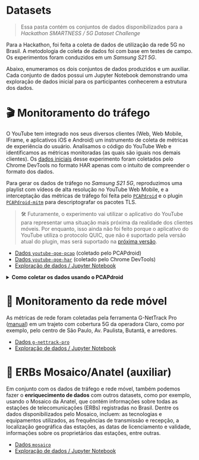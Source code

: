 # Datasets
> Essa pasta contém os conjuntos de dados disponibilizados para a _Hackathon SMARTNESS / 5G Dataset Challenge_

Para a Hackathon, foi feita a coleta de dados de utilização da rede 5G no Brasil. A metodologia de coleta de dados foi com base em testes de campo. Os experimentos foram conduzidos em um _Samsung S21 5G_.

Abaixo, enumeramos os dois conjuntos de dados produzidos e um auxiliar. Cada conjunto de dados possui um Jupyter Notebook demonstrando uma exploração de dados inicial para os participantes conhecerem a estrutura dos dados.

# 🎬 Monitoramento do tráfego
O YouTube tem integrado nos seus diversos clientes (Web, Web Mobile, IFrame, e aplicativos iOS e Android) um instrumento de coleta de métricas de experiência do usuário. Analisamos o código do YouTube Web e identificamos as métricas monitoradas (as quais são iguais nos demais clientes). Os [dados iniciais](./youtube-qoe-har) desse experimento foram coletados pelo Chrome DevTools no formato HAR apenas com o intuito de compreender o formato dos dados.

Para gerar os dados de tráfego no _Samsung S21 5G_, reproduzimos uma playlist com vídeos de alta resolução no YouTube Web Mobile, e a interceptação das métricas de tráfego foi feita pelo [`PCAPdroid`](https://github.com/emanuele-f/PCAPdroid) e o plugin [`PCAPdroid-mitm`](https://github.com/emanuele-f/PCAPdroid-mitm) para descriptografar os pacotes TLS.

> 🛠️ Futuramente, o experimento vai utilizar o aplicativo do YouTube para representar uma situação mais próxima da realidade dos clientes móveis. Por enquanto, isso ainda não foi feito porque o aplicativo do YouTube utiliza o protocolo QUIC, que não é suportado pela versão atual do plugin, mas será suportado na [próxima versão](https://github.com/mitmproxy/mitmproxy/blob/main/CHANGELOG.md#unreleased-mitmproxy-next).

- [Dados `youtube-qoe-pcap`](./youtube-qoe-pcap) (coletado pelo PCAPdroid)
- [Dados `youtube-qoe-har`](./youtube-qoe-har) (coletado pelo Chrome DevTools)
- [Exploração de dados / Jupyter Notebook](./youtube-qoe.ipynb)

<details>
<summary><b>Como coletar os dados usando o PCAPdroid</b></summary>

## Configurar a descriptografia TLS
- Na seção *Traffic inspection* nas configurações do PCAPdroid (ícone ⚙️ no canto superior direito), habilite *TLS decryption*
- Na primeira vez que a descriptografia for habilitada, será aberto o menu para configuração do plugin. Os passos incluem:
    1. Baixar e instalar o addon `PCAPdroid-mitm`
    2. Autorizar o PCAPdroid a controlar o addon
    3. Instalar o certificado de autoridade (CA) do PCAPdroid

## Configuração inicial
- Na seção _Traffic inspection_ nas configurações do PCAPdroid (ícone ⚙️ no canto superior direito), desabilite a opção _Full payload_
- Na seção _Capture_ nas configurações do PCAPdroid, habilite a opção _PCAPdroid trailer_
- Defina o formato da captura de tráfego (_traffic dump format_) como _PCAP file_
- Selecione o aplicativo que vai capturar o tráfego (nesse caso, o navegador que vai abrir o YouTube Web Mobile. Exemplo: Google Chrome, Firefox, Samsung Internet)

## Capturar e exportar
- Entre no aplicativo PCAPdroid
- Selecione _Ready_
- Inicie a geração de tráfego. Nesse momento, é possível sair do aplicativo
- ...
- Para finalizar a captura de tráfego, entre novamente no PCAPdroid
- Pressione o botão de parar (ícone ⬜ no canto superior direito)
- Pressione _OK_ no diálogo informando que o tráfego foi salvo
- Se for gerado um arquivo com chaves SSL `sslkeylogfile.txt`, um diálogo será aberto para salvá-lo:
    - Vá para a pasta na qual o arquivo derá ser salvo, como em `~/Download/PCAPdroid` (o mesmo local que as capturas PCAP são salvas)
    - Selecione o arquivo de captura PCAP mais recente para copiar seu nome (para facilitar a identificação posterior)
    - Edite a extensão `.pcap` para `.txt` do arquivo a ser salvo
    - Salve

## Juntar `sslkeylogfile.txt` e `.pcap` em um único arquivo `.pcapng`

Para juntar os dois arquivos `sslkeylogfile.txt` e `.pcap` em um único arquivo `.pcapng`, podemos utilizar o programa de linha de comando `editcap` (que pode ser obtido ao instalar o `tshark`).

Se o arquivo de chaves SSL e PCAP possuem o mesmo nome, basta usar uma variável com o nome da captura:
```bash
filename=PCAPdroid_17_Feb_02_19_56
editcap --inject-secrets tls,${filename}.txt ${filename}.pcap ${filename}.pcapng
```

Alternativamente, podemos informar os diferentes nomes individualmente:
```bash
editcap --inject-secrets tls,sslkeylogfile_abc.txt captura_abc.pcap captura_e_sslkeys_abc.pcapng
```

</details>

# 📶 Monitoramento da rede móvel
As métricas de rede foram coletadas pela ferramenta G-NetTrack Pro ([manual](https://gyokovsolutions.com/manual-g-nettrack/#:~:text=Here%20is%20description%20of%20logfile%20columns)) em um trajeto com cobertura 5G da operadora Claro, como por exemplo, pelo centro de São Paulo, Av. Paulista, Butantã, e arredores.

- [Dados `g-nettrack-pro`](./g-nettrack-pro)
- [Exploração de dados / Jupyter Notebook](./g-nettrack-pro.ipynb)

# 📡 ERBs Mosaico/Anatel (auxiliar)
Em conjunto com os dados de tráfego e rede móvel, também podemos fazer o **enriquecimento de dados** com outros datasets, como por exemplo, usando o Mosaico da Anatel, que contém informações sobre todas as estações de telecomunicações (ERBs) registradas no Brasil. Dentre os dados disponibilizados pelo Mosaico, incluem: as tecnologias e equipamentos utilizados, as frequências de transmissão e recepção, a localização geográfica das estações, as datas de licenciamento e validade, informações sobre os proprietários das estações, entre outras.

- [Dados `mosaico`](./mosaico)
- [Exploração de dados / Jupyter Notebook](./mosaico.ipynb)
